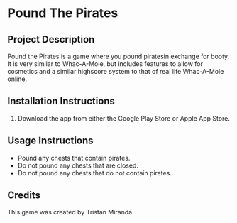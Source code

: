 # Pound The Pirates

## Project Description

Pound the Pirates is a game where you pound piratesin exchange for booty. It is very similar to Whac-A-Mole, but includes features to allow for cosmetics and a similar highscore system to that of real life Whac-A-Mole online.

## Installation Instructions

1. Download the app from either the Google Play Store or Apple App Store.

## Usage Instructions

- Pound any chests that contain pirates.
- Do not pound any chests that are closed.
- Do not pound any chests that do not contain pirates.

## Credits

This game was created by Tristan Miranda.

